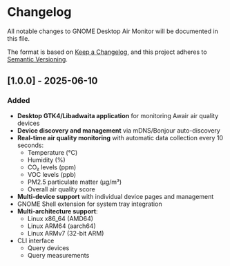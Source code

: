 # Changelog

All notable changes to GNOME Desktop Air Monitor will be documented in this file.

The format is based on [Keep a Changelog](https://keepachangelog.com/en/1.0.0/),
and this project adheres to [Semantic Versioning](https://semver.org/spec/v2.0.0.html).

## [1.0.0] - 2025-06-10

### Added

- **Desktop GTK4/Libadwaita application** for monitoring Awair air quality devices
- **Device discovery and management** via mDNS/Bonjour auto-discovery
- **Real-time air quality monitoring** with automatic data collection every 10 seconds:
  - Temperature (°C)
  - Humidity (%)
  - CO₂ levels (ppm)
  - VOC levels (ppb)
  - PM2.5 particulate matter (μg/m³)
  - Overall air quality score
- **Multi-device support** with individual device pages and management
- GNOME Shell extension for system tray integration
- **Multi-architecture support**:
  - Linux x86_64 (AMD64)
  - Linux ARM64 (aarch64)
  - Linux ARMv7 (32-bit ARM)
- CLI interface
  - Query devices
  - Query measurements
